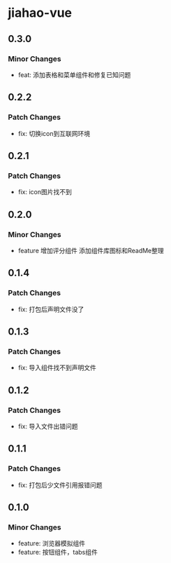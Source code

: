 # jiahao-vue

## 0.3.0

### Minor Changes

- feat: 添加表格和菜单组件和修复已知问题

## 0.2.2

### Patch Changes

- fix: 切换icon到互联网环境

## 0.2.1

### Patch Changes

- fix: icon图片找不到

## 0.2.0

### Minor Changes

- feature 增加评分组件 添加组件库图标和ReadMe整理

## 0.1.4

### Patch Changes

- fix: 打包后声明文件没了

## 0.1.3

### Patch Changes

- fix: 导入组件找不到声明文件

## 0.1.2

### Patch Changes

- fix: 导入文件出错问题

## 0.1.1

### Patch Changes

- fix: 打包后少文件引用报错问题

## 0.1.0

### Minor Changes

- feature: 浏览器模拟组件
- feature: 按钮组件，tabs组件
